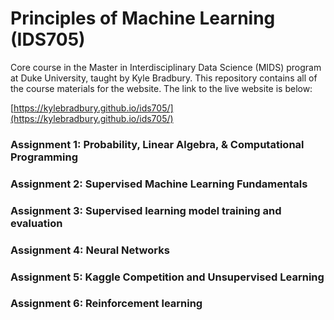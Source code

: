# Principles of Machine Learning (IDS705)
Core course in the Master in Interdisciplinary Data Science (MIDS) program at Duke University, taught by Kyle Bradbury. This repository contains all of the course materials for the website. The link to the live website is below:

[https://kylebradbury.github.io/ids705/](https://kylebradbury.github.io/ids705/)



### Assignment 1: Probability, Linear Algebra, & Computational Programming

### Assignment 2: Supervised Machine Learning Fundamentals

### Assignment 3: Supervised learning model training and evaluation

### Assignment 4: Neural Networks

### Assignment 5: Kaggle Competition and Unsupervised Learning

### Assignment 6: Reinforcement learning
